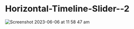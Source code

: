 # Horizontal-Timeline-Slider--2

![Screenshot 2023-06-06 at 11 58 47 am](https://github.com/nilayaltinay/Horizontal-Timeline-Slider--2/assets/94836516/8ce5f5d9-a24c-47fd-b256-3b95e8a14403)
